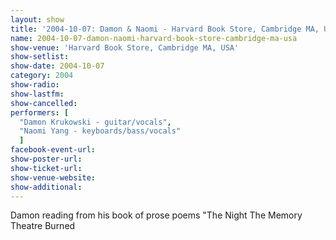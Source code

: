 ```yaml
---
layout: show
title: '2004-10-07: Damon & Naomi - Harvard Book Store, Cambridge MA, USA'
name: 2004-10-07-damon-naomi-harvard-book-store-cambridge-ma-usa
show-venue: 'Harvard Book Store, Cambridge MA, USA'
show-setlist: 
show-date: 2004-10-07
category: 2004
show-radio: 
show-lastfm: 
show-cancelled: 
performers: [
  "Damon Krukowski - guitar/vocals",
  "Naomi Yang - keyboards/bass/vocals"
  ]
facebook-event-url: 
show-poster-url: 
show-ticket-url: 
show-venue-website: 
show-additional: 
---
```


Damon reading from his book of prose poems "The Night The Memory Theatre Burned